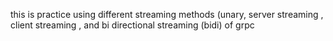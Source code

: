 this is practice using different streaming methods (unary, server streaming , client streaming , and bi directional streaming 
(bidi) of grpc 

